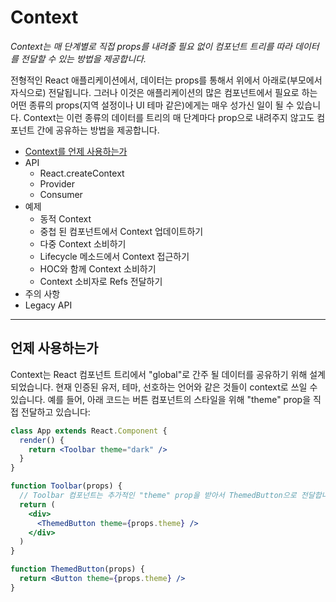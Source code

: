 # Context

*Context는 매 단계별로 직접 props를 내려줄 필요 없이 컴포넌트 트리를 따라 데이터를 전달할 수 있는 방법을 제공합니다.*

전형적인 React 애플리케이션에서, 데이터는 props를 통해서 위에서 아래로(부모에서 자식으로) 전달됩니다. 그러나 이것은 애플리케이션의 많은 컴포넌트에서 필요로 하는 어떤 종류의 props(지역 설정이나 UI 테마 같은)에게는 매우 성가신 일이 될 수 있습니다. Context는 이런 종류의 데이터를 트리의 매 단계마다 prop으로 내려주지 않고도 컴포넌트 간에 공유하는 방법을 제공합니다.

- [Context를 언제 사용하는가](#when-to-use-context)
- API
  - React.createContext
  - Provider
  - Consumer
- 예제
  - 동적 Context
  - 중첩 된 컴포넌트에서 Context 업데이트하기
  - 다중 Context 소비하기
  - Lifecycle 메소드에서 Context 접근하기
  - HOC와 함께 Context 소비하기
  - Context 소비자로 Refs 전달하기
- 주의 사항
- Legacy API

---

## <a id="when-to-use-context"></a>언제 사용하는가

Context는 React 컴포넌트 트리에서 "global"로 간주 될 데이터를 공유하기 위해 설계되었습니다. 현재 인증된 유저, 테마, 선호하는 언어와 같은 것들이 context로 쓰일 수 있습니다. 예를 들어, 아래 코드는 버튼 컴포넌트의 스타일을 위해 "theme" prop을 직접 전달하고 있습니다:

```jsx
class App extends React.Component {
  render() {
    return <Toolbar theme="dark" />
  }
}

function Toolbar(props) {
  // Toolbar 컴포넌트는 추가적인 "theme" prop을 받아서 ThemedButton으로 전달합니다. 앱 안의 모든 버튼들이 이 테마를 알아야 한다면 모든 컴포넌트에 이를 전달해야 하기 때문에 무척 고통스러운 일이 될 것입니다. 
  return (
    <div>
      <ThemedButton theme={props.theme} />
    </div>
  )
}

function ThemedButton(props) {
  return <Button theme={props.theme} />
}
```
